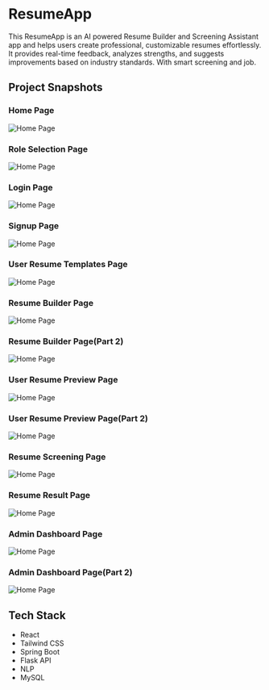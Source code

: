 # ResumeApp
This ResumeApp is an AI powered Resume Builder and Screening Assistant app and helps users create professional, customizable resumes effortlessly. It provides real-time feedback, analyzes strengths, and suggests improvements based on industry standards. With smart screening and job.

## Project Snapshots

###  Home Page
![Home Page](./Frontend/public/Snapshots/HomePage.PNG)

###  Role Selection Page
![Home Page](./Frontend/public/Snapshots/RoleSelectionPage.PNG)

###  Login Page
![Home Page](./Frontend/public/Snapshots/Login.png)


###  Signup Page
![Home Page](./Frontend/public/Snapshots/Signup.png)


###  User Resume Templates Page
![Home Page](./Frontend/public/Snapshots/UserResumeList.png)

###  Resume Builder Page
![Home Page](./Frontend/public/Snapshots/ResumeBuilder.png)

###  Resume Builder Page(Part 2)
![Home Page](./Frontend/public/Snapshots/ResumeB2.png)

###  User Resume Preview Page
![Home Page](./Frontend/public/Snapshots/UserResumePreview.png)

###  User Resume Preview Page(Part 2)
![Home Page](./Frontend/public/Snapshots/UserRP2.png)

###  Resume Screening Page
![Home Page](./Frontend/public/Snapshots/ResumeScreening.PNG)

###  Resume Result Page
![Home Page](./Frontend/public/Snapshots/ResumeResult.PNG)

###  Admin Dashboard Page
![Home Page](./Frontend/public/Snapshots/AdminDash.PNG)


###  Admin Dashboard Page(Part 2)
![Home Page](./Frontend/public/Snapshots/AdminDash2.PNG)







##  Tech Stack
- React
- Tailwind CSS
- Spring Boot
- Flask API
- NLP
- MySQL





 
